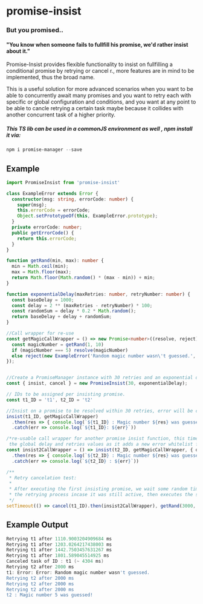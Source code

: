 # promise-insist
###  But you promised..
#### "You know when someone fails to fullfill his promise, we'd rather insist about it."



Promise-Insist provides flexible functionality to insist on fullfilling a conditional promise by retrying or cancel r., more features are in mind to be implemented, thus the broad name.

This is a useful solution for more advanced scenarios when you want to be able to concurrently await many promises and you want to retry each with specific or global configuration and conditions, and you want at any point to be able to cancle retrying a certain task maybe because it collides with another concurrent task of a higher priority.

##### This TS lib can be used in a commonJS environment as well , npm install it via:
```powershell
npm i promise-manager --save
```
## Example
```typescript
import PromiseInsist from 'promise-insist'

class ExampleError extends Error {
  constructor(msg: string, errorCode: number) {
    super(msg);
    this.errorCode = errorCode;
    Object.setPrototypeOf(this, ExampleError.prototype);
  }
  private errorCode: number;
  public getErrorCode() {
    return this.errorCode;
  }
}

function getRand(min, max): number {
  min = Math.ceil(min);
  max = Math.floor(max);
  return Math.floor(Math.random() * (max - min)) + min;
}

function exponentialDelay(maxRetries: number, retryNumber: number) {
  const baseDelay = 1000;
  const delay = 2 ** (maxRetries - retryNumber) * 100;
  const randomSum = delay * 0.2 * Math.random();
  return baseDelay + delay + randomSum;
}

//Call wrapper for re-use
const getMagicCallWrapper = () => new Promise<number>((resolve, reject) => {
  const magicNumber = getRand(1, 10)
  if (magicNumber === 5) resolve(magicNumber)
  else reject(new ExampleError('Random magic number wasn\'t guessed.', 550))
});


//Create a PromiseManager instance with 30 retries and an exponential delay
const { insist, cancel } = new PromiseInsist(30, exponentialDelay);

// IDs to be assigned per insisting promise.
const t1_ID = 't1', t2_ID = 't2'

//Insist on a promise to be resolved within 30 retries, error will be caught if it still fails after that..
insist(t1_ID, getMagicCallWrapper)
  .then(res => { console.log(`${t1_ID} : Magic number ${res} was guessed!`) })
  .catch(err => console.log(`${t1_ID}: ${err}`))

/*re-usable call wrapper for another promise insist function, this time it overrides
 the global delay and retries values as it adds a new error whitelist filter*/
const insist2CallWrapper = () => insist(t2_ID, getMagicCallWrapper, { delay: 2000, retries: 10, errorWhitelist: (err: ExampleError) => err.getErrorCode() === 550 })
  .then(res => { console.log(`${t2_ID} : Magic number ${res} was guessed!`) })
  .catch(err => console.log(`${t2_ID} : ${err}`))

/**
 * Retry cancelation test:
 * 
 * After executing the first insisting promise, we wait some random time then cancel
 * the retrying process incase it was still active, then executes the second insisting promise.
 */
setTimeout(() => cancel(t1_ID).then(insist2CallWrapper), getRand(3000, 6000))

```
## Example Output

```powershell
Retrying t1 after 1110.9003204909684 ms
Retrying t1 after 1203.0264217438003 ms
Retrying t1 after 1442.7503457631267 ms
Retrying t1 after 1801.589045514925 ms
Canceled task of ID : t1 (~ 4304 ms)
Retrying t2 after 2000 ms
t1: Error: Error: Random magic number wasn't guessed.
Retrying t2 after 2000 ms
Retrying t2 after 2000 ms
Retrying t2 after 2000 ms
t2 : Magic number 5 was guessed!
```
